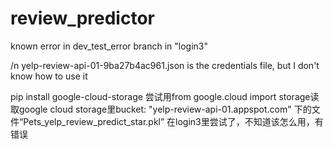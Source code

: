 # review_predictor
known error in dev_test_error branch in "login3"

/n
yelp-review-api-01-9ba27b4ac961.json is the credentials file, but I don't know how to use it

pip install google-cloud-storage
尝试用from google.cloud import storage读取google cloud storage里bucket: "yelp-review-api-01.appspot.com" 下的文件“Pets_yelp_review_predict_star.pkl”
在login3里尝试了，不知道该怎么用，有错误

